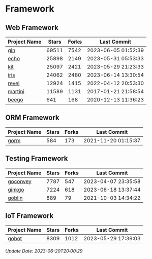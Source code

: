 # Framework

## Web Framework
| Project Name | Stars | Forks | Last Commit |
| ------------ | ----- | ----- | ----------- |
| [gin](https://github.com/gin-gonic/gin) | 69511 | 7542 | 2023-06-05 01:52:39 |
| [echo](https://github.com/labstack/echo) | 25898 | 2149 | 2023-05-31 05:53:33 |
| [kit](https://github.com/go-kit/kit) | 25097 | 2421 | 2023-05-29 21:23:33 |
| [iris](https://github.com/kataras/iris) | 24062 | 2480 | 2023-06-14 13:30:54 |
| [revel](https://github.com/revel/revel) | 12924 | 1415 | 2022-04-12 20:53:30 |
| [martini](https://github.com/go-martini/martini) | 11589 | 1131 | 2017-01-21 21:58:54 |
| [beego](https://github.com/astaxie/beego) | 641 | 168 | 2020-12-13 11:36:23 |

## ORM Framework
| Project Name | Stars | Forks | Last Commit |
| ------------ | ----- | ----- | ----------- |
| [gorm](https://github.com/jinzhu/gorm) | 584 | 173 | 2021-11-20 01:15:37 |

## Testing Framework
| Project Name | Stars | Forks | Last Commit |
| ------------ | ----- | ----- | ----------- |
| [goconvey](https://github.com/smartystreets/goconvey) | 7787 | 547 | 2023-04-07 23:35:58 |
| [ginkgo](https://github.com/onsi/ginkgo) | 7224 | 618 | 2023-06-18 13:37:44 |
| [goblin](https://github.com/franela/goblin) | 889 | 79 | 2021-10-03 14:34:22 |

## IoT Framework
| Project Name | Stars | Forks | Last Commit |
| ------------ | ----- | ----- | ----------- |
| [gobot](https://github.com/hybridgroup/gobot) | 8309 | 1012 | 2023-05-29 17:39:03 |

*Update Date: 2023-06-20T20:00:29*
